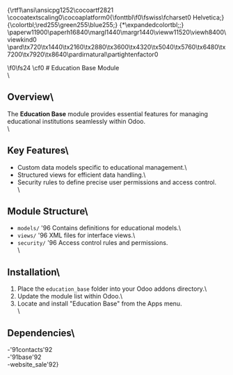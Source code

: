 {\rtf1\ansi\ansicpg1252\cocoartf2821
\cocoatextscaling0\cocoaplatform0{\fonttbl\f0\fswiss\fcharset0 Helvetica;}
{\colortbl;\red255\green255\blue255;}
{\*\expandedcolortbl;;}
\paperw11900\paperh16840\margl1440\margr1440\vieww11520\viewh8400\viewkind0
\pard\tx720\tx1440\tx2160\tx2880\tx3600\tx4320\tx5040\tx5760\tx6480\tx7200\tx7920\tx8640\pardirnatural\partightenfactor0

\f0\fs24 \cf0 # Education Base Module\
\
## Overview\
The **Education Base** module provides essential features for managing educational institutions seamlessly within Odoo.\
\
## Key Features\
- Custom data models specific to educational management.\
- Structured views for efficient data handling.\
- Security rules to define precise user permissions and access control.\
\
## Module Structure\
- `models/` \'96 Contains definitions for educational models.\
- `views/` \'96 XML files for interface views.\
- `security/` \'96 Access control rules and permissions.\
\
## Installation\
1. Place the `education_base` folder into your Odoo addons directory.\
2. Update the module list within Odoo.\
3. Locate and install "Education Base" from the Apps menu.\
\
## Dependencies\
-\'91contacts\'92\
-\'91base\'92\
-website_sale\'92}